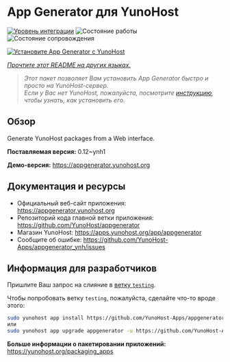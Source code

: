 <!--
Важно: этот README был автоматически сгенерирован <https://github.com/YunoHost/apps/tree/master/tools/readme_generator>
Он НЕ ДОЛЖЕН редактироваться вручную.
-->

# App Generator для YunoHost

[![Уровень интеграции](https://dash.yunohost.org/integration/appgenerator.svg)](https://ci-apps.yunohost.org/ci/apps/appgenerator/) ![Состояние работы](https://ci-apps.yunohost.org/ci/badges/appgenerator.status.svg) ![Состояние сопровождения](https://ci-apps.yunohost.org/ci/badges/appgenerator.maintain.svg)

[![Установите App Generator с YunoHost](https://install-app.yunohost.org/install-with-yunohost.svg)](https://install-app.yunohost.org/?app=appgenerator)

*[Прочтите этот README на других языках.](./ALL_README.md)*

> *Этот пакет позволяет Вам установить App Generator быстро и просто на YunoHost-сервер.*  
> *Если у Вас нет YunoHost, пожалуйста, посмотрите [инструкцию](https://yunohost.org/install), чтобы узнать, как установить его.*

## Обзор

Generate YunoHost packages from a Web interface.


**Поставляемая версия:** 0.12~ynh1

**Демо-версия:** <https://appgenerator.yunohost.org>
## Документация и ресурсы

- Официальный веб-сайт приложения: <https://appgenerator.yunohost.org>
- Репозиторий кода главной ветки приложения: <https://github.com/YunoHost/appgenerator>
- Магазин YunoHost: <https://apps.yunohost.org/app/appgenerator>
- Сообщите об ошибке: <https://github.com/YunoHost-Apps/appgenerator_ynh/issues>

## Информация для разработчиков

Пришлите Ваш запрос на слияние в [ветку `testing`](https://github.com/YunoHost-Apps/appgenerator_ynh/tree/testing).

Чтобы попробовать ветку `testing`, пожалуйста, сделайте что-то вроде этого:

```bash
sudo yunohost app install https://github.com/YunoHost-Apps/appgenerator_ynh/tree/testing --debug
или
sudo yunohost app upgrade appgenerator -u https://github.com/YunoHost-Apps/appgenerator_ynh/tree/testing --debug
```

**Больше информации о пакетировании приложений:** <https://yunohost.org/packaging_apps>
